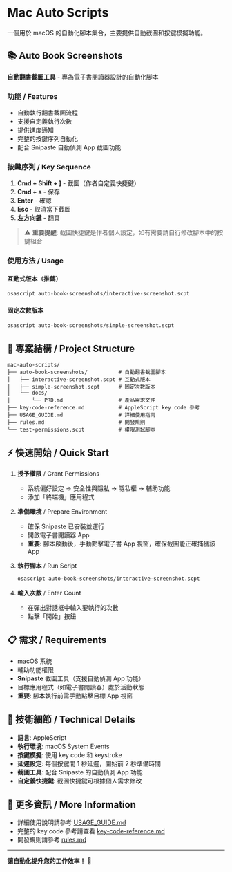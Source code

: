 # Mac Auto Scripts

一個用於 macOS 的自動化腳本集合，主要提供自動截圖和按鍵模擬功能。

## 📚 Auto Book Screenshots

**自動翻書截圖工具** - 專為電子書閱讀器設計的自動化腳本

### 功能 / Features
- 自動執行翻書截圖流程
- 支援自定義執行次數
- 提供進度通知
- 完整的按鍵序列自動化
- 配合 Snipaste 自動偵測 App 截圖功能

### 按鍵序列 / Key Sequence
1. **Cmd + Shift + ]** - 截圖（作者自定義快捷鍵）
2. **Cmd + s** - 保存
3. **Enter** - 確認
4. **Esc** - 取消當下截圖
5. **左方向鍵** - 翻頁

> ⚠️ **重要提醒**: 截圖快捷鍵是作者個人設定，如有需要請自行修改腳本中的按鍵組合

### 使用方法 / Usage

#### 互動式版本（推薦）
```bash
osascript auto-book-screenshots/interactive-screenshot.scpt
```

#### 固定次數版本
```bash
osascript auto-book-screenshots/simple-screenshot.scpt
```

## 📁 專案結構 / Project Structure

```
mac-auto-scripts/
├── auto-book-screenshots/          # 自動翻書截圖腳本
│   ├── interactive-screenshot.scpt # 互動式版本
│   ├── simple-screenshot.scpt      # 固定次數版本
│   └── docs/
│       └── PRD.md                  # 產品需求文件
├── key-code-reference.md           # AppleScript key code 參考
├── USAGE_GUIDE.md                  # 詳細使用指南
├── rules.md                        # 開發規則
└── test-permissions.scpt           # 權限測試腳本
```

## ⚡ 快速開始 / Quick Start

1. **授予權限** / Grant Permissions
   - 系統偏好設定 → 安全性與隱私 → 隱私權 → 輔助功能
   - 添加「終端機」應用程式

2. **準備環境** / Prepare Environment
   - 確保 Snipaste 已安裝並運行
   - 開啟電子書閱讀器 App
   - **重要**: 腳本啟動後，手動點擊電子書 App 視窗，確保截圖能正確捕獲該 App

3. **執行腳本** / Run Script
   ```bash
   osascript auto-book-screenshots/interactive-screenshot.scpt
   ```

4. **輸入次數** / Enter Count
   - 在彈出對話框中輸入要執行的次數
   - 點擊「開始」按鈕

## 📋 需求 / Requirements

- macOS 系統
- 輔助功能權限
- **Snipaste** 截圖工具（支援自動偵測 App 功能）
- 目標應用程式（如電子書閱讀器）處於活動狀態
- **重要**: 腳本執行前需手動點擊目標 App 視窗

## 🔧 技術細節 / Technical Details

- **語言**: AppleScript
- **執行環境**: macOS System Events
- **按鍵模擬**: 使用 key code 和 keystroke
- **延遲設定**: 每個按鍵間 1 秒延遲，開始前 2 秒準備時間
- **截圖工具**: 配合 Snipaste 的自動偵測 App 功能
- **自定義快捷鍵**: 截圖快捷鍵可根據個人需求修改

## 📖 更多資訊 / More Information

- 詳細使用說明請參考 [USAGE_GUIDE.md](USAGE_GUIDE.md)
- 完整的 key code 參考請查看 [key-code-reference.md](key-code-reference.md)
- 開發規則請參考 [rules.md](rules.md)

---

**讓自動化提升您的工作效率！** 🚀
